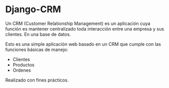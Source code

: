 # Django-CRM

Un CRM (Customer Relationship Management) es un aplicación cuya función es mantener centralizado toda interacción entre una empresa y sus clientes. En una base de datos.

Esto es una simple aplicación web basado en un CRM que cumple con las funciones básicas de manejo:
  * Clientes
  * Productos 
  * Ordenes
  
  Realizado con fines prácticos.

